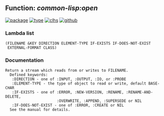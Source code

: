 ## Function: ***common-lisp:open***
[![package](https://img.shields.io/badge/Package-COMMON--LISP-5f9ea0.svg?style=social&colorA=999999)](../) [![type](https://img.shields.io/badge/Type-Function-5f9ea0.svg?style=social&colorA=999999)](../#function) [![clhs](https://img.shields.io/badge/CLHS-OPEN-5f9ea0.svg?style=social&colorA=999999)](http://www.lispworks.com/documentation/HyperSpec/Body/f_open.htm) [![github](https://img.shields.io/badge/GitHub-View_the_source-5f9ea0.svg?style=social&colorA=999999&logo=github)](https://github.com/sbcl/sbcl/blob/master/src/code/fd-stream.lisp/) 
### Lambda list
```
(FILENAME &KEY DIRECTION ELEMENT-TYPE IF-EXISTS IF-DOES-NOT-EXIST
 EXTERNAL-FORMAT CLASS)
```
### Documentation
```
Return a stream which reads from or writes to FILENAME.
  Defined keywords:
   :DIRECTION - one of :INPUT, :OUTPUT, :IO, or :PROBE
   :ELEMENT-TYPE - the type of object to read or write, default BASE-CHAR
   :IF-EXISTS - one of :ERROR, :NEW-VERSION, :RENAME, :RENAME-AND-DELETE,
                       :OVERWRITE, :APPEND, :SUPERSEDE or NIL
   :IF-DOES-NOT-EXIST - one of :ERROR, :CREATE or NIL
  See the manual for details.
```
